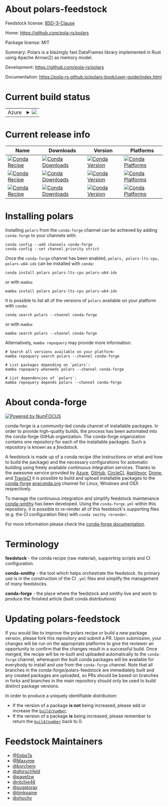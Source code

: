 About polars-feedstock
======================

Feedstock license: [BSD-3-Clause](https://github.com/conda-forge/polars-feedstock/blob/main/LICENSE.txt)

Home: https://github.com/pola-rs/polars

Package license: MIT

Summary: Polars is a blazingly fast DataFrames library implemented in Rust using Apache Arrow(2) as memory model.

Development: https://github.com/pola-rs/polars

Documentation: https://pola-rs.github.io/polars-book/user-guide/index.html

Current build status
====================


<table>
    
  <tr>
    <td>Azure</td>
    <td>
      <details>
        <summary>
          <a href="https://dev.azure.com/conda-forge/feedstock-builds/_build/latest?definitionId=16367&branchName=main">
            <img src="https://dev.azure.com/conda-forge/feedstock-builds/_apis/build/status/polars-feedstock?branchName=main">
          </a>
        </summary>
        <table>
          <thead><tr><th>Variant</th><th>Status</th></tr></thead>
          <tbody><tr>
              <td>osx_64_polars_variantpolars-lts-cpupython3.10.____cpythonpython_implcpython</td>
              <td>
                <a href="https://dev.azure.com/conda-forge/feedstock-builds/_build/latest?definitionId=16367&branchName=main">
                  <img src="https://dev.azure.com/conda-forge/feedstock-builds/_apis/build/status/polars-feedstock?branchName=main&jobName=osx&configuration=osx%20osx_64_polars_variantpolars-lts-cpupython3.10.____cpythonpython_implcpython" alt="variant">
                </a>
              </td>
            </tr><tr>
              <td>osx_64_polars_variantpolars-lts-cpupython3.11.____cpythonpython_implcpython</td>
              <td>
                <a href="https://dev.azure.com/conda-forge/feedstock-builds/_build/latest?definitionId=16367&branchName=main">
                  <img src="https://dev.azure.com/conda-forge/feedstock-builds/_apis/build/status/polars-feedstock?branchName=main&jobName=osx&configuration=osx%20osx_64_polars_variantpolars-lts-cpupython3.11.____cpythonpython_implcpython" alt="variant">
                </a>
              </td>
            </tr><tr>
              <td>osx_64_polars_variantpolars-lts-cpupython3.12.____cpythonpython_implcpython</td>
              <td>
                <a href="https://dev.azure.com/conda-forge/feedstock-builds/_build/latest?definitionId=16367&branchName=main">
                  <img src="https://dev.azure.com/conda-forge/feedstock-builds/_apis/build/status/polars-feedstock?branchName=main&jobName=osx&configuration=osx%20osx_64_polars_variantpolars-lts-cpupython3.12.____cpythonpython_implcpython" alt="variant">
                </a>
              </td>
            </tr><tr>
              <td>osx_64_polars_variantpolars-lts-cpupython3.8.____cpythonpython_implcpython</td>
              <td>
                <a href="https://dev.azure.com/conda-forge/feedstock-builds/_build/latest?definitionId=16367&branchName=main">
                  <img src="https://dev.azure.com/conda-forge/feedstock-builds/_apis/build/status/polars-feedstock?branchName=main&jobName=osx&configuration=osx%20osx_64_polars_variantpolars-lts-cpupython3.8.____cpythonpython_implcpython" alt="variant">
                </a>
              </td>
            </tr><tr>
              <td>osx_64_polars_variantpolars-lts-cpupython3.9.____73_pypypython_implpypy</td>
              <td>
                <a href="https://dev.azure.com/conda-forge/feedstock-builds/_build/latest?definitionId=16367&branchName=main">
                  <img src="https://dev.azure.com/conda-forge/feedstock-builds/_apis/build/status/polars-feedstock?branchName=main&jobName=osx&configuration=osx%20osx_64_polars_variantpolars-lts-cpupython3.9.____73_pypypython_implpypy" alt="variant">
                </a>
              </td>
            </tr><tr>
              <td>osx_64_polars_variantpolars-lts-cpupython3.9.____cpythonpython_implcpython</td>
              <td>
                <a href="https://dev.azure.com/conda-forge/feedstock-builds/_build/latest?definitionId=16367&branchName=main">
                  <img src="https://dev.azure.com/conda-forge/feedstock-builds/_apis/build/status/polars-feedstock?branchName=main&jobName=osx&configuration=osx%20osx_64_polars_variantpolars-lts-cpupython3.9.____cpythonpython_implcpython" alt="variant">
                </a>
              </td>
            </tr><tr>
              <td>osx_64_polars_variantpolars-u64-idxpython3.10.____cpythonpython_implcpython</td>
              <td>
                <a href="https://dev.azure.com/conda-forge/feedstock-builds/_build/latest?definitionId=16367&branchName=main">
                  <img src="https://dev.azure.com/conda-forge/feedstock-builds/_apis/build/status/polars-feedstock?branchName=main&jobName=osx&configuration=osx%20osx_64_polars_variantpolars-u64-idxpython3.10.____cpythonpython_implcpython" alt="variant">
                </a>
              </td>
            </tr><tr>
              <td>osx_64_polars_variantpolars-u64-idxpython3.11.____cpythonpython_implcpython</td>
              <td>
                <a href="https://dev.azure.com/conda-forge/feedstock-builds/_build/latest?definitionId=16367&branchName=main">
                  <img src="https://dev.azure.com/conda-forge/feedstock-builds/_apis/build/status/polars-feedstock?branchName=main&jobName=osx&configuration=osx%20osx_64_polars_variantpolars-u64-idxpython3.11.____cpythonpython_implcpython" alt="variant">
                </a>
              </td>
            </tr><tr>
              <td>osx_64_polars_variantpolars-u64-idxpython3.12.____cpythonpython_implcpython</td>
              <td>
                <a href="https://dev.azure.com/conda-forge/feedstock-builds/_build/latest?definitionId=16367&branchName=main">
                  <img src="https://dev.azure.com/conda-forge/feedstock-builds/_apis/build/status/polars-feedstock?branchName=main&jobName=osx&configuration=osx%20osx_64_polars_variantpolars-u64-idxpython3.12.____cpythonpython_implcpython" alt="variant">
                </a>
              </td>
            </tr><tr>
              <td>osx_64_polars_variantpolars-u64-idxpython3.8.____cpythonpython_implcpython</td>
              <td>
                <a href="https://dev.azure.com/conda-forge/feedstock-builds/_build/latest?definitionId=16367&branchName=main">
                  <img src="https://dev.azure.com/conda-forge/feedstock-builds/_apis/build/status/polars-feedstock?branchName=main&jobName=osx&configuration=osx%20osx_64_polars_variantpolars-u64-idxpython3.8.____cpythonpython_implcpython" alt="variant">
                </a>
              </td>
            </tr><tr>
              <td>osx_64_polars_variantpolars-u64-idxpython3.9.____73_pypypython_implpypy</td>
              <td>
                <a href="https://dev.azure.com/conda-forge/feedstock-builds/_build/latest?definitionId=16367&branchName=main">
                  <img src="https://dev.azure.com/conda-forge/feedstock-builds/_apis/build/status/polars-feedstock?branchName=main&jobName=osx&configuration=osx%20osx_64_polars_variantpolars-u64-idxpython3.9.____73_pypypython_implpypy" alt="variant">
                </a>
              </td>
            </tr><tr>
              <td>osx_64_polars_variantpolars-u64-idxpython3.9.____cpythonpython_implcpython</td>
              <td>
                <a href="https://dev.azure.com/conda-forge/feedstock-builds/_build/latest?definitionId=16367&branchName=main">
                  <img src="https://dev.azure.com/conda-forge/feedstock-builds/_apis/build/status/polars-feedstock?branchName=main&jobName=osx&configuration=osx%20osx_64_polars_variantpolars-u64-idxpython3.9.____cpythonpython_implcpython" alt="variant">
                </a>
              </td>
            </tr><tr>
              <td>osx_64_polars_variantpolarspython3.10.____cpythonpython_implcpython</td>
              <td>
                <a href="https://dev.azure.com/conda-forge/feedstock-builds/_build/latest?definitionId=16367&branchName=main">
                  <img src="https://dev.azure.com/conda-forge/feedstock-builds/_apis/build/status/polars-feedstock?branchName=main&jobName=osx&configuration=osx%20osx_64_polars_variantpolarspython3.10.____cpythonpython_implcpython" alt="variant">
                </a>
              </td>
            </tr><tr>
              <td>osx_64_polars_variantpolarspython3.11.____cpythonpython_implcpython</td>
              <td>
                <a href="https://dev.azure.com/conda-forge/feedstock-builds/_build/latest?definitionId=16367&branchName=main">
                  <img src="https://dev.azure.com/conda-forge/feedstock-builds/_apis/build/status/polars-feedstock?branchName=main&jobName=osx&configuration=osx%20osx_64_polars_variantpolarspython3.11.____cpythonpython_implcpython" alt="variant">
                </a>
              </td>
            </tr><tr>
              <td>osx_64_polars_variantpolarspython3.12.____cpythonpython_implcpython</td>
              <td>
                <a href="https://dev.azure.com/conda-forge/feedstock-builds/_build/latest?definitionId=16367&branchName=main">
                  <img src="https://dev.azure.com/conda-forge/feedstock-builds/_apis/build/status/polars-feedstock?branchName=main&jobName=osx&configuration=osx%20osx_64_polars_variantpolarspython3.12.____cpythonpython_implcpython" alt="variant">
                </a>
              </td>
            </tr><tr>
              <td>osx_64_polars_variantpolarspython3.8.____cpythonpython_implcpython</td>
              <td>
                <a href="https://dev.azure.com/conda-forge/feedstock-builds/_build/latest?definitionId=16367&branchName=main">
                  <img src="https://dev.azure.com/conda-forge/feedstock-builds/_apis/build/status/polars-feedstock?branchName=main&jobName=osx&configuration=osx%20osx_64_polars_variantpolarspython3.8.____cpythonpython_implcpython" alt="variant">
                </a>
              </td>
            </tr><tr>
              <td>osx_64_polars_variantpolarspython3.9.____73_pypypython_implpypy</td>
              <td>
                <a href="https://dev.azure.com/conda-forge/feedstock-builds/_build/latest?definitionId=16367&branchName=main">
                  <img src="https://dev.azure.com/conda-forge/feedstock-builds/_apis/build/status/polars-feedstock?branchName=main&jobName=osx&configuration=osx%20osx_64_polars_variantpolarspython3.9.____73_pypypython_implpypy" alt="variant">
                </a>
              </td>
            </tr><tr>
              <td>osx_64_polars_variantpolarspython3.9.____cpythonpython_implcpython</td>
              <td>
                <a href="https://dev.azure.com/conda-forge/feedstock-builds/_build/latest?definitionId=16367&branchName=main">
                  <img src="https://dev.azure.com/conda-forge/feedstock-builds/_apis/build/status/polars-feedstock?branchName=main&jobName=osx&configuration=osx%20osx_64_polars_variantpolarspython3.9.____cpythonpython_implcpython" alt="variant">
                </a>
              </td>
            </tr>
          </tbody>
        </table>
      </details>
    </td>
  </tr>
</table>

Current release info
====================

| Name | Downloads | Version | Platforms |
| --- | --- | --- | --- |
| [![Conda Recipe](https://img.shields.io/badge/recipe-polars-green.svg)](https://anaconda.org/conda-forge/polars) | [![Conda Downloads](https://img.shields.io/conda/dn/conda-forge/polars.svg)](https://anaconda.org/conda-forge/polars) | [![Conda Version](https://img.shields.io/conda/vn/conda-forge/polars.svg)](https://anaconda.org/conda-forge/polars) | [![Conda Platforms](https://img.shields.io/conda/pn/conda-forge/polars.svg)](https://anaconda.org/conda-forge/polars) |
| [![Conda Recipe](https://img.shields.io/badge/recipe-polars--lts--cpu-green.svg)](https://anaconda.org/conda-forge/polars-lts-cpu) | [![Conda Downloads](https://img.shields.io/conda/dn/conda-forge/polars-lts-cpu.svg)](https://anaconda.org/conda-forge/polars-lts-cpu) | [![Conda Version](https://img.shields.io/conda/vn/conda-forge/polars-lts-cpu.svg)](https://anaconda.org/conda-forge/polars-lts-cpu) | [![Conda Platforms](https://img.shields.io/conda/pn/conda-forge/polars-lts-cpu.svg)](https://anaconda.org/conda-forge/polars-lts-cpu) |
| [![Conda Recipe](https://img.shields.io/badge/recipe-polars--u64--idx-green.svg)](https://anaconda.org/conda-forge/polars-u64-idx) | [![Conda Downloads](https://img.shields.io/conda/dn/conda-forge/polars-u64-idx.svg)](https://anaconda.org/conda-forge/polars-u64-idx) | [![Conda Version](https://img.shields.io/conda/vn/conda-forge/polars-u64-idx.svg)](https://anaconda.org/conda-forge/polars-u64-idx) | [![Conda Platforms](https://img.shields.io/conda/pn/conda-forge/polars-u64-idx.svg)](https://anaconda.org/conda-forge/polars-u64-idx) |

Installing polars
=================

Installing `polars` from the `conda-forge` channel can be achieved by adding `conda-forge` to your channels with:

```
conda config --add channels conda-forge
conda config --set channel_priority strict
```

Once the `conda-forge` channel has been enabled, `polars, polars-lts-cpu, polars-u64-idx` can be installed with `conda`:

```
conda install polars polars-lts-cpu polars-u64-idx
```

or with `mamba`:

```
mamba install polars polars-lts-cpu polars-u64-idx
```

It is possible to list all of the versions of `polars` available on your platform with `conda`:

```
conda search polars --channel conda-forge
```

or with `mamba`:

```
mamba search polars --channel conda-forge
```

Alternatively, `mamba repoquery` may provide more information:

```
# Search all versions available on your platform:
mamba repoquery search polars --channel conda-forge

# List packages depending on `polars`:
mamba repoquery whoneeds polars --channel conda-forge

# List dependencies of `polars`:
mamba repoquery depends polars --channel conda-forge
```


About conda-forge
=================

[![Powered by
NumFOCUS](https://img.shields.io/badge/powered%20by-NumFOCUS-orange.svg?style=flat&colorA=E1523D&colorB=007D8A)](https://numfocus.org)

conda-forge is a community-led conda channel of installable packages.
In order to provide high-quality builds, the process has been automated into the
conda-forge GitHub organization. The conda-forge organization contains one repository
for each of the installable packages. Such a repository is known as a *feedstock*.

A feedstock is made up of a conda recipe (the instructions on what and how to build
the package) and the necessary configurations for automatic building using freely
available continuous integration services. Thanks to the awesome service provided by
[Azure](https://azure.microsoft.com/en-us/services/devops/), [GitHub](https://github.com/),
[CircleCI](https://circleci.com/), [AppVeyor](https://www.appveyor.com/),
[Drone](https://cloud.drone.io/welcome), and [TravisCI](https://travis-ci.com/)
it is possible to build and upload installable packages to the
[conda-forge](https://anaconda.org/conda-forge) [anaconda.org](https://anaconda.org/)
channel for Linux, Windows and OSX respectively.

To manage the continuous integration and simplify feedstock maintenance
[conda-smithy](https://github.com/conda-forge/conda-smithy) has been developed.
Using the ``conda-forge.yml`` within this repository, it is possible to re-render all of
this feedstock's supporting files (e.g. the CI configuration files) with ``conda smithy rerender``.

For more information please check the [conda-forge documentation](https://conda-forge.org/docs/).

Terminology
===========

**feedstock** - the conda recipe (raw material), supporting scripts and CI configuration.

**conda-smithy** - the tool which helps orchestrate the feedstock.
                   Its primary use is in the construction of the CI ``.yml`` files
                   and simplify the management of *many* feedstocks.

**conda-forge** - the place where the feedstock and smithy live and work to
                  produce the finished article (built conda distributions)


Updating polars-feedstock
=========================

If you would like to improve the polars recipe or build a new
package version, please fork this repository and submit a PR. Upon submission,
your changes will be run on the appropriate platforms to give the reviewer an
opportunity to confirm that the changes result in a successful build. Once
merged, the recipe will be re-built and uploaded automatically to the
`conda-forge` channel, whereupon the built conda packages will be available for
everybody to install and use from the `conda-forge` channel.
Note that all branches in the conda-forge/polars-feedstock are
immediately built and any created packages are uploaded, so PRs should be based
on branches in forks and branches in the main repository should only be used to
build distinct package versions.

In order to produce a uniquely identifiable distribution:
 * If the version of a package **is not** being increased, please add or increase
   the [``build/number``](https://docs.conda.io/projects/conda-build/en/latest/resources/define-metadata.html#build-number-and-string).
 * If the version of a package **is** being increased, please remember to return
   the [``build/number``](https://docs.conda.io/projects/conda-build/en/latest/resources/define-metadata.html#build-number-and-string)
   back to 0.

Feedstock Maintainers
=====================

* [@0xbe7a](https://github.com/0xbe7a/)
* [@Maxyme](https://github.com/Maxyme/)
* [@borchero](https://github.com/borchero/)
* [@dhirschfeld](https://github.com/dhirschfeld/)
* [@pavelzw](https://github.com/pavelzw/)
* [@ritchie46](https://github.com/ritchie46/)
* [@sugatoray](https://github.com/sugatoray/)
* [@timkpaine](https://github.com/timkpaine/)
* [@xhochy](https://github.com/xhochy/)

